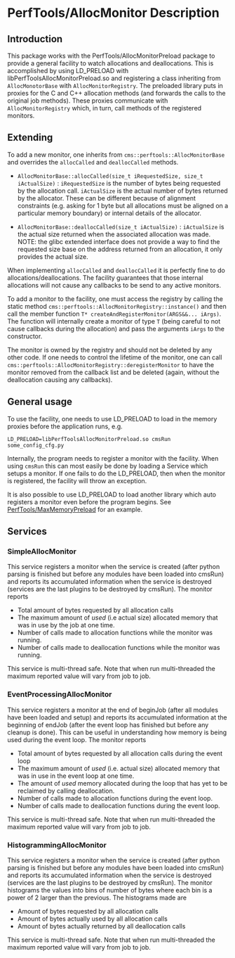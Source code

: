 # PerfTools/AllocMonitor Description

## Introduction

This package works with the PerfTools/AllocMonitorPreload package to provide a general facility to watch allocations and deallocations.
This is accomplished by using LD_PRELOAD with libPerfToolsAllocMonitorPreload.so and registering a class inheriting from `AllocMonotorBase`
with `AllocMonitorRegistry`. The preloaded library puts in proxies for the C and C++ allocation methods (and forwards the calls to the
original job methods). These proxies communicate with `AllocMonitorRegistry` which, in turn, call methods of the registered monitors.

## Extending

To add a new monitor, one inherits from `cms::perftools::AllocMonitorBase` and overrides the `allocCalled` and
`deallocCalled` methods.

- `AllocMonitorBase::allocCalled(size_t iRequestedSize, size_t iActualSize)` : `iRequestedSize` is the number of bytes being requested by the allocation call. `iActualSize` is the actual number of bytes returned by the allocator. These can be different because of alignment constraints (e.g. asking for 1 byte but all allocations must be aligned on a particular memory boundary) or internal details of the allocator.

- `AllocMonitorBase::deallocCalled(size_t iActualSize)` : `iActualSize` is the actual size returned when the associated allocation was made. NOTE: the glibc extended interface does not provide a way to find the requested size base on the address returned from an allocation, it only provides the actual size.

When implementing `allocCalled` and `deallocCalled` it is perfectly fine to do allocations/deallocations. The facility
guarantees that those internal allocations will not cause any callbacks to be send to any active monitors.


To add a monitor to the facility, one must access the registry by calling the static method
`cms::perftools::AllocMonitorRegistry::instance()` and then call the member function
`T* createAndRegisterMonitor(ARGS&&... iArgs)`. The function will internally create a monitor of type `T` (being careful
to not cause callbacks during the allocation) and pass the arguments `iArgs` to the constructor.

The monitor is owned by the registry and should not be deleted by any other code. If one needs to control the lifetime
of the monitor, one can call `cms::perftools::AllocMonitorRegistry::deregisterMonitor` to have the monitor removed from
the callback list and be deleted (again, without the deallocation causing any callbacks).

## General usage

To use the facility, one needs to use LD_PRELOAD to load in the memory proxies before the application runs, e.g.
```
LD_PRELOAD=libPerfToolsAllocMonitorPreload.so cmsRun some_config_cfg.py
```

Internally, the program needs to register a monitor with the facility. When using `cmsRun` this can most easily be done
by loading a Service which setups a monitor. If one fails to do the LD_PRELOAD, then when the monitor is registered, the
facility will throw an exception.

It is also possible to use LD_PRELOAD to load another library which auto registers a monitor even before the program
begins. See [PerfTools/MaxMemoryPreload](../MaxMemoryPreload/README.md) for an example.

## Services

### SimpleAllocMonitor
This service registers a monitor when the service is created (after python parsing is finished but before any modules
have been loaded into cmsRun) and reports its accumulated information when the service is destroyed (services are the
last plugins to be destroyed by cmsRun). The monitor reports
- Total amount of bytes requested by all allocation calls
- The maximum amount of _used_ (i.e actual size) allocated memory that was in use by the job at one time.
- Number of calls made to allocation functions while the monitor was running.
- Number of calls made to deallocation functions while the monitor was running.

This service is multi-thread safe. Note that when run multi-threaded the maximum reported value will vary from job to job.


### EventProcessingAllocMonitor
This service registers a monitor at the end of beginJob (after all modules have been loaded and setup) and reports its accumulated information at the beginning of endJob (after the event loop has finished but before any cleanup is done). This can be useful in understanding how memory is being used during the event loop. The monitor reports
- Total amount of bytes requested by all allocation calls during the event loop
- The maximum amount of _used_ (i.e. actual size) allocated memory that was in use in the event loop at one time.
- The amount of _used_ memory allocated during the loop that has yet to be reclaimed by calling deallocation.
- Number of calls made to allocation functions during the event loop.
- Number of calls made to deallocation functions during the event loop.

This service is multi-thread safe. Note that when run multi-threaded the maximum reported value will vary from job to job.

### HistogrammingAllocMonitor
This service registers a monitor when the service is created (after python parsing is finished but before any modules
have been loaded into cmsRun) and reports its accumulated information when the service is destroyed (services are the
last plugins to be destroyed by cmsRun). The monitor histograms the values into bins of number of bytes where each
bin is a power of 2 larger than the previous. The histograms made are
- Amount of bytes requested by all allocation calls
- Amount of bytes actually used by all allocation calls
- Amount of bytes actually returned by all deallocation calls

This service is multi-thread safe. Note that when run multi-threaded the maximum reported value will vary from job to job.
